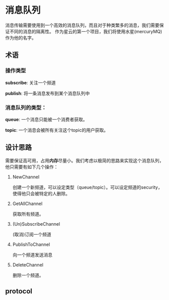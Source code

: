 # 消息队列

消息传输需要使用到一个高效的消息队列，而且对于种类繁多的消息，我们需要保证不同的消息的隔离性。 作为星云的第一个项目，我们将使用水星(mercuryMQ)作为他的名字。

## 术语

### 操作类型

**subscribe**: 关注一个频道

**publish**: 将一条消息发布到某个消息队列中

### 消息队列的类型：

**queue**: 一个消息只能被一个消费者获取。

**topic**: 一个消息会被所有关注这个topic的用户获取。

## 设计思路

需要保证高可用，占用**内存**尽量小。我们考虑以极简的思路来实现这个消息队列，他只需要有如下几个操作：
    
1. NewChannel

    创建一个新频道，可以设定类型（queue/topic）。可以设定频道的security，使得他只会被特定的人删除。

2. GetAllChannel

    获取所有频道。

3. (Un)SubscribeChannel

    (取消)订阅一个频道

4. PublishToChannel

    向一个频道发送消息

5. DeleteChannel

    删除一个频道。

## protocol

